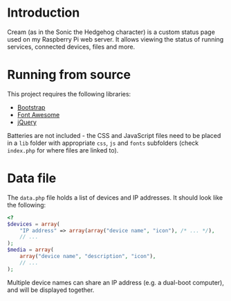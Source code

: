 Introduction
============

Cream (as in the Sonic the Hedgehog character) is a custom status page used on my Raspberry Pi web server.  It allows viewing the status of running services, connected devices, files and more.


Running from source
===================

This project requires the following libraries:

* [Bootstrap](http://getbootstrap.com)
* [Font Awesome](http://fontawesome.io)
* [jQuery](http://jquery.com)

Batteries are not included - the CSS and JavaScript files need to be placed in a `lib` folder with appropriate `css`, `js` and `fonts` subfolders (check `index.php` for where files are linked to).


Data file
=========

The `data.php` file holds a list of devices and IP addresses.  It should look like the following:

```php
<?
$devices = array(
    "IP address" => array(array("device name", "icon"), /* ... */),
    // ...
);
$media = array(
    array("device name", "description", "icon"),
    // ...
);
```

Multiple device names can share an IP address (e.g. a dual-boot computer), and will be displayed together.
